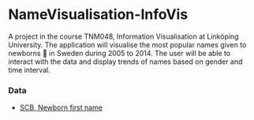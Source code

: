 # NameVisualisation-InfoVis
A project in the course TNM048, Information Visualisation at Linköping University. The application will visualise the most popular names given to newborns :baby: in Sweden during 2005 to 2014. The user will be able to interact with the data and display trends of names based on gender and time interval.

### Data
* [SCB, Newborn first name](http://www.statistikdatabasen.scb.se/pxweb/sv/ssd/START__BE__BE0001/BE0001T04Ar/?rxid=ee7d0c2f-3a57-451d-863f-3f3eef047d30)
